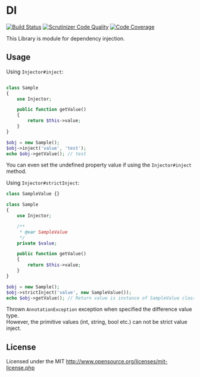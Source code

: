 # DI
[![Build Status](https://travis-ci.org/webstream-framework/DI.svg?branch=master)](https://travis-ci.org/webstream-framework/DI)
[![Scrutinizer Code Quality](https://scrutinizer-ci.com/g/webstream-framework/DI/badges/quality-score.png?b=master)](https://scrutinizer-ci.com/g/webstream-framework/DI/?branch=master)
[![Code Coverage](https://scrutinizer-ci.com/g/webstream-framework/DI/badges/coverage.png?b=master)](https://scrutinizer-ci.com/g/webstream-framework/DI/?branch=master)

This Library is module for dependency injection.

## Usage
Using `Injector#inject`:
```php

class Sample
{
    use Injector;

    public function getValue()
    {
        return $this->value;
    }
}

$obj = new Sample();
$obj->inject('value', 'test');
echo $obj->getValue(); // test
```
You can even set the undefined property value if using the `Injector#inject` method.

Using `Injector#strictInject`:
```php
class SampleValue {}

class Sample
{
    use Injector;

    /**
     * @var SampleValue
     */
    private $value;

    public function getValue()
    {
        return $this->value;
    }
}

$obj = new Sample();
$obj->strictInject('value', new SampleValue());
echo $obj->getValue(); // Return value is instance of SampleValue class.
```
Thrown `AnnotationException` exception when specified the difference value type.  
However, the primitive values (int, string, bool etc.) can not be strict value inject.

## License
Licensed under the MIT
http://www.opensource.org/licenses/mit-license.php
